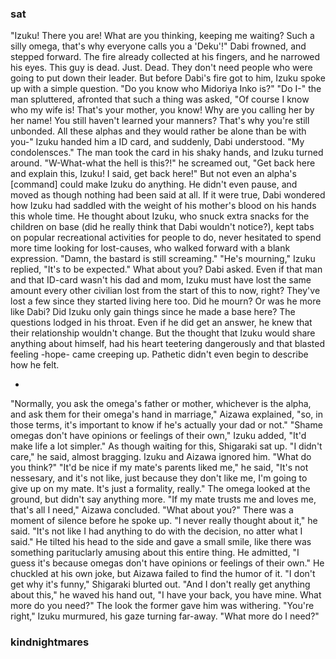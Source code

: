 ### sat

"Izuku! There you are! What are you thinking, keeping me waiting? Such a silly omega, that's why everyone calls you a 'Deku'!" 
Dabi frowned, and stepped forward. The fire already collected at his fingers, and he narrowed his eyes. This guy is dead. Just. Dead. They don't need people who were going to put down their leader. 
But before Dabi's fire got to him, Izuku spoke up with a simple question.
"Do you know who Midoriya Inko is?"
"Do I-" the man spluttered, afronted that such a thing was asked, "Of course I know who my wife is! That's your mother, you know! Why are you calling her by her name! You still haven't learned your manners? That's why you're still unbonded. All these alphas and they would rather be alone than be with you-"
Izuku handed him a ID card, and suddenly, Dabi understood.
"My condolensces."
The man took the card in his shaky hands, and Izuku turned around.
"W-What-what the hell is this?!" he screamed out, "Get back here and explain this, Izuku! I said, get back here!"
But not even an alpha's [command] could make Izuku do anything. He didn't even pause, and moved as though nothing had been said at all.
If it were true, Dabi wondered how Izuku had saddled with the weight of his mother's blood on his hands this whole time. He thought about Izuku, who snuck extra snacks for the children on base (did he really think that Dabi wouldn't notice?), kept tabs on popular recreational activities for people to do, never hesitated to spend more time looking for lost-causes, who walked forward with a blank expression. 
"Damn, the bastard is still screaming."
"He's mourning," Izuku replied, "It's to be expected."
What about you? Dabi asked. Even if that man and that ID-card wasn't his dad and mom, Izuku must have lost the same amount every other civilian lost from the start of this to now, right? They've lost a few since they started living here too. Did he mourn? 
Or was he more like Dabi? Did Izuku only gain things since he made a base here?
The questions lodged in his throat. Even if he did get an answer, he knew that their relationship wouldn't change. 
But the thought that Izuku would share anything about himself, had his heart teetering dangerously and that blasted feeling -hope- came creeping up. Pathetic didn't even begin to describe how he felt.

-

"Normally, you ask the omega's father or mother, whichever is the alpha, and ask them for their omega's hand in marriage," Aizawa explained, "so, in those terms, it's important to know if he's actually your dad or not."
"Shame omegas don't have opinions or feelings of their own," Izuku added, "It'd make life a lot simpler."
As though waiting for this, Shigaraki sat up.
"I didn't care," he said, almost bragging. 
Izuku and Aizawa ignored him.
"What do you think?"
"It'd be nice if my mate's parents liked me," he said, "It's not nessesary, and it's not like, just because they don't like me, I'm going to give up on my mate. It's just a formality, really."
The omega looked at the ground, but didn't say anything more.
"If my mate trusts me and loves me, that's all I need," Aizawa concluded. "What about you?"
There was a moment of silence before he spoke up. "I never really thought about it," he said. "It's not like I had anything to do with the decision, no atter what I said." He tilted his head to the side and gave a small smile, like there was something parituclarly amusing about this entire thing. He admitted, "I guess it's because omegas don't have opinions or feelings of their own."
He chuckled at his own joke, but Aizawa failed to find the humor of it.
"I don't get why it's funny," Shigaraki blurted out. "And I don't really get anything about this," he waved his hand out, "I have your back, you have mine. What more do you need?"
The look the former gave him was withering.
"You're right," Izuku murmured, his gaze turning far-away. "What more do I need?"


### kindnightmares

